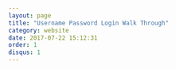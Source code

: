 ```yaml
---
layout: page
title: "Username Password Login Walk Through"
category: website
date: 2017-07-22 15:12:31
order: 1
disqus: 1
---
```



